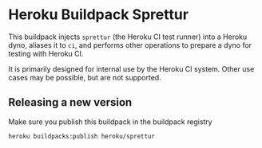 # Heroku Buildpack Sprettur

This buildpack injects `sprettur` (the Heroku CI test runner) into a Heroku dyno, aliases it to `ci`, and performs other operations to prepare a dyno for testing with Heroku CI.

It is primarily designed for internal use by the Heroku CI system. Other use cases may be possible, but are not supported.

## Releasing a new version

Make sure you publish this buildpack in the buildpack registry

`heroku buildpacks:publish heroku/sprettur`
